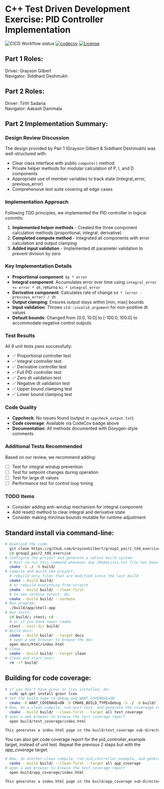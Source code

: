 # C++ Test Driven Development Exercise: PID Controller Implementation
![CICD Workflow status](https://github.com/GraysonGilbert/group2_pair2_tdd_exercise/actions/workflows/run-unit-test-and-upload-codecov.yml/badge.svg) [![codecov](https://codecov.io/gh/GraysonGilbert/group2_pair2_tdd_exercise/graph/badge.svg?token=9BMMT6K9FG)](https://codecov.io/gh/GraysonGilbert/group2_pair2_tdd_exercise) [![License](https://img.shields.io/badge/license-MIT-blue.svg)](LICENSE)

## Part 1 Roles:
Driver: Grayson Gilbert  
Navigator: Siddhant Deshmukh  

## Part 2 Roles:
Driver: Tirth Sadaria  
Navigator: Aakash Dammala

## Part 2 Implementation Summary:

### Design Review Discussion
The design provided by Pair 1 (Grayson Gilbert & Siddhant Deshmukh) was well-structured with:
- Clear class interface with public `compute()` method
- Private helper methods for modular calculation of P, I, and D components
- Appropriate use of member variables to track state (integral_error, previous_error)
- Comprehensive test suite covering all edge cases

### Implementation Approach
Following TDD principles, we implemented the PID controller in logical commits:

1. **Implemented helper methods** - Created the three component calculation methods (proportional, integral, derivative)
2. **Completed compute method** - Integrated all components with error calculation and output clamping
3. **Added input validation** - Implemented dt parameter validation to prevent division by zero

### Key Implementation Details
- **Proportional component**: `kp * error`
- **Integral component**: Accumulates error over time using `integral_error += error * dt`, returns `ki * integral_error`
- **Derivative component**: Calculates rate of change `kd * (error - previous_error) / dt`
- **Output clamping**: Ensures output stays within [min, max] bounds
- **Input validation**: Throws `std::invalid_argument` for non-positive dt values
- **Default bounds**: Changed from [0.0, 10.0] to [-100.0, 100.0] to accommodate negative control outputs

### Test Results
All 8 unit tests pass successfully:
- ✅ Proportional controller test
- ✅ Integral controller test  
- ✅ Derivative controller test
- ✅ Full PID controller test
- ✅ Zero dt validation test
- ✅ Negative dt validation test
- ✅ Upper bound clamping test
- ✅ Lower bound clamping test

### Code Quality
- **Cppcheck**: No issues found (output in `cppcheck_output.txt`)
- **Code coverage**: Available via CodeCov badge above
- **Documentation**: All methods documented with Doxygen-style comments

### Additional Tests Recommended
Based on our review, we recommend adding:
- [ ] Test for integral windup prevention
- [ ] Test for setpoint changes during operation
- [ ] Test for large dt values
- [ ] Performance test for control loop timing

### TODO Items
- Consider adding anti-windup mechanism for integral component
- Add reset() method to clear integral and derivative state
- Consider making min/max bounds mutable for runtime adjustment

## Standard install via command-line:
```bash
# Download the code:
  git clone https://github.com/GraysonGilbert/group2_pair2_tdd_exercise
  cd group2_pair2_tdd_exercise
# Configure the project and generate a native build system:
  # Must re-run this command whenever any CMakeLists.txt file has been changed.
  cmake -S ./ -B build/
# Compile and build the project:
  # rebuild only files that are modified since the last build
  cmake --build build/
  # or rebuild everything from scracth
  cmake --build build/ --clean-first
  # to see verbose output, do:
  cmake --build build/ --verbose
# Run program:
  ./build/app/shell-app
# Run tests:
  cd build/; ctest; cd -
  # or if you have newer cmake
  ctest --test-dir build/
# Build docs:
  cmake --build build/ --target docs
  # open a web browser to browse the doc
  open docs/html/index.html
# Clean
  cmake --build build/ --target clean
# Clean and start over:
  rm -rf build/
```
## Building for code coverage:

```bash
# if you don't have gcovr or lcov installed, do:
  sudo apt-get install gcovr lcov
# Set the build type to Debug and WANT_COVERAGE=ON
  cmake -D WANT_COVERAGE=ON -D CMAKE_BUILD_TYPE=Debug -S ./ -B build/
# Now, do a clean compile, run unit test, and generate the covereage report
  cmake --build build/ --clean-first --target all test_coverage
# open a web browser to browse the test coverage report
  open build/test_coverage/index.html

This generates a index.html page in the build/test_coverage sub-directory that can be viewed locally in a web browser.
```

You can also get code coverage report for the pid_controller_example target, instead of unit test. Repeat the previous 2 steps but with the *app_coverage* target:

``` bash
# Now, do another clean compile, run pid_controller_example, and generate its covereage report
  cmake --build build/ --clean-first --target all app_coverage
# open a web browser to browse the test coverage report
  open build/app_coverage/index.html

This generates a index.html page in the build/app_coverage sub-directory that can be viewed locally in a web browser.
```
